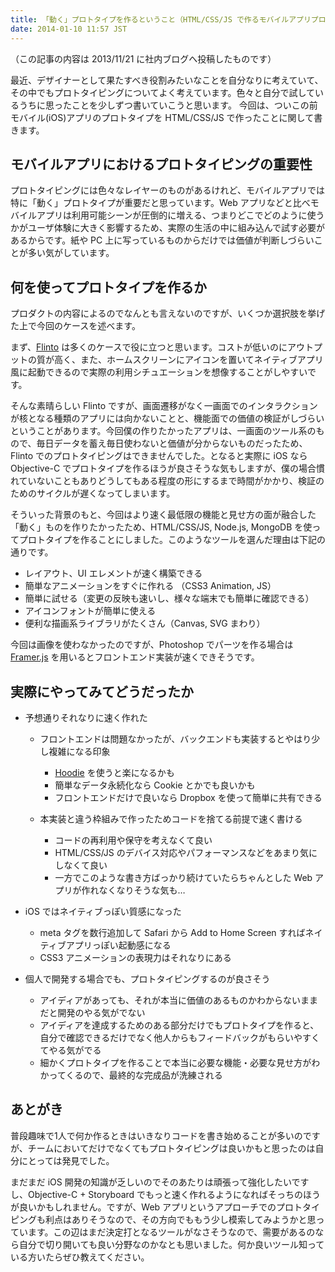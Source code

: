 ```yaml
---
title: 「動く」プロトタイプを作るということ（HTML/CSS/JS で作るモバイルアプリプロトタイプ編）
date: 2014-01-10 11:57 JST
---
```


（この記事の内容は 2013/11/21 に社内ブログへ投稿したものです）

最近、デザイナーとして果たすべき役割みたいなことを自分なりに考えていて、その中でもプロトタイピングについてよく考えています。色々と自分で試しているうちに思ったことを少しずつ書いていこうと思います。 今回は、ついこの前モバイル(iOS)アプリのプロトタイプを HTML/CSS/JS で作ったことに関して書きます。

## モバイルアプリにおけるプロトタイピングの重要性
プロトタイピングには色々なレイヤーのものがあるけれど、モバイルアプリでは特に「動く」プロトタイプが重要だと思っています。Web アプリなどと比べモバイルアプリは利用可能シーンが圧倒的に増える、つまりどこでどのように使うかがユーザ体験に大きく影響するため、実際の生活の中に組み込んで試す必要があるからです。紙や PC 上に写っているものからだけでは価値が判断しづらいことが多い気がしています。

## 何を使ってプロトタイプを作るか
プロダクトの内容によるのでなんとも言えないのですが、いくつか選択肢を挙げた上で今回のケースを述べます。

まず、[Flinto](https://www.flinto.com/) は多くのケースで役に立つと思います。コストが低いのにアウトプットの質が高く、また、ホームスクリーンにアイコンを置いてネイティブアプリ風に起動できるので実際の利用シチュエーションを想像することがしやすいです。

そんな素晴らしい Flinto ですが、画面遷移がなく一画面でのインタラクションが核となる種類のアプリには向かないことと、機能面での価値の検証がしづらいということがあります。今回僕の作りたかったアプリは、一画面のツール系のもので、毎日データを蓄え毎日使わないと価値が分からないものだったため、Flinto でのプロトタイピングはできませんでした。となると実際に iOS なら Objective-C でプロトタイプを作るほうが良さそうな気もしますが、僕の場合慣れていないこともありどうしてもある程度の形にするまで時間がかかり、検証のためのサイクルが遅くなってしまいます。

そういった背景のもと、今回はより速く最低限の機能と見せ方の面が融合した「動く」ものを作りたかったため、HTML/CSS/JS, Node.js, MongoDB を使ってプロトタイプを作ることにしました。このようなツールを選んだ理由は下記の通りです。

- レイアウト、UI エレメントが速く構築できる
- 簡単なアニメーションをすぐに作れる （CSS3 Animation, JS）
- 簡単に試せる（変更の反映も速いし、様々な端末でも簡単に確認できる）
- アイコンフォントが簡単に使える
- 便利な描画系ライブラリがたくさん（Canvas, SVG まわり）

今回は画像を使わなかったのですが、Photoshop でパーツを作る場合は [Framer.js](http://www.framerjs.com/) を用いるとフロントエンド実装が速くできそうです。

## 実際にやってみてどうだったか
- 予想通りそれなりに速く作れた
    - フロントエンドは問題なかったが、バックエンドも実装するとやはり少し複雑になる印象
        - [Hoodie](http://hood.ie/) を使うと楽になるかも
        - 簡単なデータ永続化なら Cookie とかでも良いかも
        - フロントエンドだけで良いなら Dropbox を使って簡単に共有できる

    - 本実装と違う枠組みで作ったためコードを捨てる前提で速く書ける
        - コードの再利用や保守を考えなくて良い
        - HTML/CSS/JS のデバイス対応やパフォーマンスなどをあまり気にしなくて良い
        - 一方でこのような書き方ばっかり続けていたらちゃんとした Web アプリが作れなくなりそうな気も…

- iOS ではネイティブっぽい質感になった
    - meta タグを数行追加して Safari から Add to Home Screen すればネイティブアプリっぽい起動感になる
    - CSS3 アニメーションの表現力はそれなりにある

- 個人で開発する場合でも、プロトタイピングするのが良さそう
    - アイディアがあっても、それが本当に価値のあるものかわからないままだと開発のやる気がでない
    - アイディアを達成するためのある部分だけでもプロトタイプを作ると、自分で確認できるだけでなく他人からもフィードバックがもらいやすくてやる気がでる
    - 細かくプロトタイプを作ることで本当に必要な機能・必要な見せ方がわかってくるので、最終的な完成品が洗練される

## あとがき
普段趣味で1人で何か作るときはいきなりコードを書き始めることが多いのですが、チームにおいてだけでなくてもプロトタイピングは良いかもと思ったのは自分にとっては発見でした。

まだまだ iOS 開発の知識が乏しいのでそのあたりは頑張って強化したいですし、Objective-C + Storyboard でもっと速く作れるようになればそっちのほうが良いかもしれません。ですが、Web アプリというアプローチでのプロトタイピングも利点はありそうなので、その方向でももう少し模索してみようかと思っています。この辺はまだ決定打となるツールがなさそうなので、需要があるのなら自分で切り開いても良い分野なのかなとも思いました。何か良いツール知っている方いたらぜひ教えてください。
